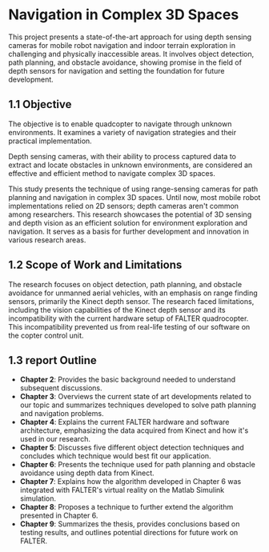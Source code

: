 # Navigation in Complex 3D Spaces

This project presents a state-of-the-art approach for using depth sensing cameras for mobile robot navigation and indoor terrain exploration in challenging and physically inaccessible areas. It involves object detection, path planning, and obstacle avoidance, showing promise in the field of depth sensors for navigation and setting the foundation for future development.

## 1.1 Objective

The objective is to enable quadcopter to navigate through unknown environments. It examines a variety of navigation strategies and their practical implementation.

Depth sensing cameras, with their ability to process captured data to extract and locate obstacles in unknown environments, are considered an effective and efficient method to navigate complex 3D spaces.

This study presents the technique of using range-sensing cameras for path planning and navigation in complex 3D spaces. Until now, most mobile robot implementations relied on 2D sensors; depth cameras aren't common among researchers. This research showcases the potential of 3D sensing and depth vision as an efficient solution for environment exploration and navigation. It serves as a basis for further development and innovation in various research areas.


## 1.2 Scope of Work and Limitations

The research focuses on object detection, path planning, and obstacle avoidance for unmanned aerial vehicles, with an emphasis on range finding sensors, primarily the Kinect depth sensor. The research faced limitations, including the vision capabilities of the Kinect depth sensor and its incompatibility with the current hardware setup of FALTER quadrocopter. This incompatibility prevented us from real-life testing of our software on the copter control unit.

## 1.3 report Outline

- **Chapter 2**: Provides the basic background needed to understand subsequent discussions.
- **Chapter 3**: Overviews the current state of art developments related to our topic and summarizes techniques developed to solve path planning and navigation problems.
- **Chapter 4**: Explains the current FALTER hardware and software architecture, emphasizing the data acquired from Kinect and how it's used in our research.
- **Chapter 5**: Discusses five different object detection techniques and concludes which technique would best fit our application.
- **Chapter 6**: Presents the technique used for path planning and obstacle avoidance using depth data from Kinect.
- **Chapter 7**: Explains how the algorithm developed in Chapter 6 was integrated with FALTER's virtual reality on the Matlab Simulink simulation.
- **Chapter 8**: Proposes a technique to further extend the algorithm presented in Chapter 6.
- **Chapter 9**: Summarizes the thesis, provides conclusions based on testing results, and outlines potential directions for future work on FALTER.
